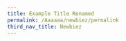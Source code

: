```yaml
---
title: Example Title Renamed
permalink: /Aaaaaa/newbiez/permalink
third_nav_title: Newbiez
---
```


